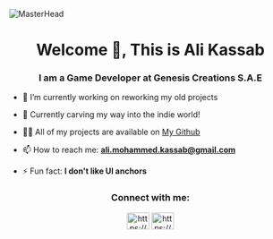 ![MasterHead](https://user-images.githubusercontent.com/74038190/241765440-80728820-e06b-4f96-9c9e-9df46f0cc0a5.gif)
<h1 align="center">Welcome 👋, This is Ali Kassab</h1>

<h3 align="center">I am a Game Developer at Genesis Creations S.A.E</h3>


- 🔭 I’m currently working on reworking my old projects

- 🌱 Currently carving my way into the indie world!

- 👨‍💻 All of my projects are available on [My Github](https://www.github.com/AliKassab)

- 📫 How to reach me: **ali.mohammed.kassab@gmail.com**
  
<!-- - 📄 Know about my experiences [ALIKASSABCV.pdf](https://github.com/AliKassab/AliKassab/files/13690283/ALIKASSABCV.pdf) -->

- ⚡ Fun fact: **I don't like UI anchors**

<h3 align="center">Connect with me:</h3>
<p align="center">
<a href="https://www.linkedin.com/in/ali-kassab-/" target="blank"><img align="center" src="https://raw.githubusercontent.com/rahuldkjain/github-profile-readme-generator/master/src/images/icons/Social/linked-in-alt.svg" alt="https://www.linkedin.com/in/ali-kassab-/" height="30" width="40" /></a>
<!--<a href="https://instagram.com/_3likassab" target="blank"><img align="center" src="https://raw.githubusercontent.com/rahuldkjain/github-profile-readme-generator/master/src/images/icons/Social/instagram.svg" alt="_3likassab" height="30" width="40" /></a>-->
<a href="https://www.discordapp.com/users/684534978008318002" target="blank"><img align="center" src="https://raw.githubusercontent.com/rahuldkjain/github-profile-readme-generator/master/src/images/icons/Social/discord.svg" alt="https://www.discordapp.com/users/684534978008318002" height="30" width="40" /></a>
</p>

